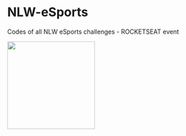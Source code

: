 # NLW-eSports
 Codes of all NLW eSports challenges - ROCKETSEAT event
<div align="left">
    <img src="https://user-images.githubusercontent.com/85140749/210388713-44ca3531-3143-49e1-ac1d-eb3d20e40d5b.png"width="200px"/>
</div>
